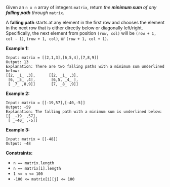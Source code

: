 Given an `n x n` array of integers `matrix`, return _the **minimum sum** of
any **falling path** through_ `matrix`.

A **falling path** starts at any element in the first row and chooses the
element in the next row that is either directly below or diagonally
left/right. Specifically, the next element from position `(row, col)` will be
`(row + 1, col - 1)`, `(row + 1, col)`, or `(row + 1, col + 1)`.



**Example 1:**

    
    
    Input: matrix = [[2,1,3],[6,5,4],[7,8,9]]
    Output: 13
    Explanation: There are two falling paths with a minimum sum underlined below:
    [[2, _1_ ,3],      [[2, _1_ ,3],
     [6, _5_ ,4],       [6,5, _4_ ],
     [ _7_ ,8,9]]       [7, _8_ ,9]]
    

**Example 2:**

    
    
    Input: matrix = [[-19,57],[-40,-5]]
    Output: -59
    Explanation: The falling path with a minimum sum is underlined below:
    [[ _-19_ ,57],
     [ _-40_ ,-5]]
    

**Example 3:**

    
    
    Input: matrix = [[-48]]
    Output: -48
    



**Constraints:**

  * `n == matrix.length`
  * `n == matrix[i].length`
  * `1 <= n <= 100`
  * `-100 <= matrix[i][j] <= 100`

